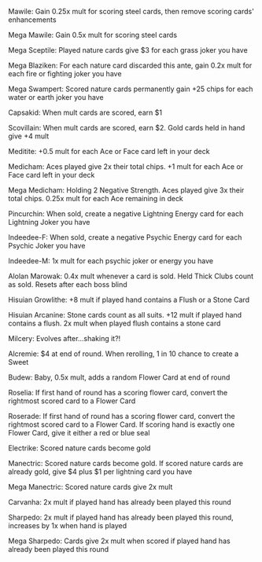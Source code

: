 Mawile: Gain 0.25x mult for scoring steel cards, then remove scoring cards' enhancements

Mega Mawile: Gain 0.5x mult for scoring steel cards

Mega Sceptile: Played nature cards give $3 for each grass joker you have

Mega Blaziken: For each nature card discarded this ante, gain 0.2x mult for each fire or fighting joker you have

Mega Swampert: Scored nature cards permanently gain +25 chips for each water or earth joker you have

Capsakid: When mult cards are scored, earn $1

Scovillain: When mult cards are scored, earn $2. Gold cards held in hand give +4 mult

Meditite: +0.5 mult for each Ace or Face card left in your deck

Medicham: Aces played give 2x their total chips. +1 mult for each Ace or Face card left in your deck

Mega Medicham: Holding 2 Negative Strength. Aces played give 3x their total chips. 0.25x mult for each Ace remaining in deck

Pincurchin: When sold, create a negative Lightning Energy card for each Lightning Joker you have

Indeedee-F: When sold, create a negative Psychic Energy card for each Psychic Joker you have

Indeedee-M: 1x mult for each psychic joker or energy you have

Alolan Marowak: 0.4x mult whenever a card is sold. Held Thick Clubs count as sold. Resets after each boss blind

Hisuian Growlithe: +8 mult if played hand contains a Flush or a Stone Card

Hisuian Arcanine: Stone cards count as all suits. +12 mult if played hand contains a flush. 2x mult when played flush contains a stone card

Milcery: Evolves after...shaking it?!

Alcremie: $4 at end of round. When rerolling, 1 in 10 chance to create a Sweet

Budew: Baby, 0.5x mult, adds a random Flower Card at end of round

Roselia: If first hand of round has a scoring flower card, convert the rightmost scored card to a Flower Card

Roserade: If first hand of round has a scoring flower card, convert the rightmost scored card to a Flower Card. If scoring hand is exactly one Flower Card, give it either a red or blue seal

Electrike: Scored nature cards become gold

Manectric: Scored nature cards become gold. If scored nature cards are already gold, give $4 plus $1 per lightning card you have

Mega Manectric: Scored nature cards give 2x mult

Carvanha: 2x mult if played hand has already been played this round

Sharpedo: 2x mult if played hand has already been played this round, increases by 1x when hand is played

Mega Sharpedo: Cards give 2x mult when scored if played hand has already been played this round
